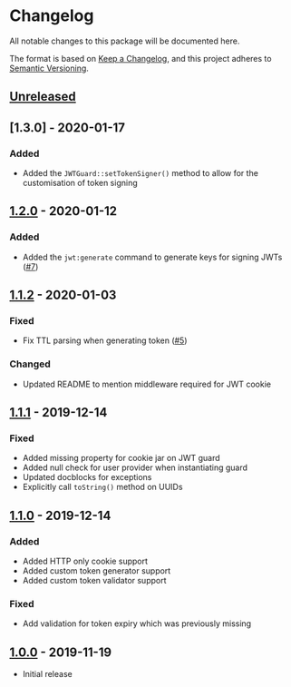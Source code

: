 # Changelog

All notable changes to this package will be documented here.

The format is based on [Keep a Changelog](https://keepachangelog.com/en/1.0.0/),
and this project adheres to [Semantic Versioning](https://semver.org/spec/v2.0.0.html).

## [Unreleased]

## [1.3.0] - 2020-01-17
### Added
- Added the `JWTGuard::setTokenSigner()` method to allow for the customisation of token signing

## [1.2.0] - 2020-01-12
### Added
- Added the `jwt:generate` command to generate keys for signing JWTs ([#7])

## [1.1.2] - 2020-01-03
### Fixed
- Fix TTL parsing when generating token ([#5])
### Changed
- Updated README to mention middleware required for JWT cookie

## [1.1.1] - 2019-12-14
### Fixed
- Added missing property for cookie jar on JWT guard
- Added null check for user provider when instantiating guard
- Updated docblocks for exceptions
- Explicitly call `toString()` method on UUIDs

## [1.1.0] - 2019-12-14
### Added
- Added HTTP only cookie support
- Added custom token generator support
- Added custom token validator support

### Fixed
- Add validation for token expiry which was previously missing

## [1.0.0] - 2019-11-19
- Initial release

[Unreleased]: https://github.com/sprocketbox/laravel-jwt/compare/v1.3.0...develop
[1.2.0]: https://github.com/sprocketbox/laravel-jwt/compare/v1.2.0...v1.3.0
[1.2.0]: https://github.com/sprocketbox/laravel-jwt/compare/v1.1.2...v1.2.0
[1.1.2]: https://github.com/sprocketbox/laravel-jwt/compare/v1.1.1...v1.1.2
[1.1.1]: https://github.com/sprocketbox/laravel-jwt/compare/v1.1.0...v1.1.1
[1.1.0]: https://github.com/sprocketbox/laravel-jwt/compare/v1.0...v1.1.0
[1.0.0]: https://github.com/sprocketbox/laravel-jwt/releases/tag/v1.0
[#5]: https://github.com/sprocketbox/laravel-jwt/pull/5
[#7]: https://github.com/sprocketbox/laravel-jwt/issues/7